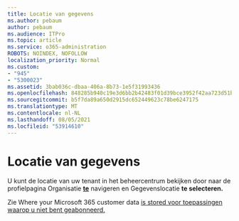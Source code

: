```yaml
---
title: Locatie van gegevens
ms.author: pebaum
author: pebaum
ms.audience: ITPro
ms.topic: article
ms.service: o365-administration
ROBOTS: NOINDEX, NOFOLLOW
localization_priority: Normal
ms.custom:
- "945"
- "5300023"
ms.assetid: 3bab036c-dbaa-406a-8b73-1e5f31993436
ms.openlocfilehash: 848285b940c19e3d6bb2b42483f01d39bce3952f42aa723d51b1a6392f0f1dcc
ms.sourcegitcommit: b5f7da89a650d2915dc652449623c78be6247175
ms.translationtype: MT
ms.contentlocale: nl-NL
ms.lasthandoff: 08/05/2021
ms.locfileid: "53914610"
---
```

# <a name="data-location"></a>Locatie van gegevens

U kunt de locatie van uw tenant in het beheercentrum bekijken door naar de profielpagina Organisatie [ **te**](https://admin.microsoft.com/AdminPortal/Home#/Settings/OrganizationProfile) navigeren en Gegevenslocatie **te selecteren.**

Zie Where your Microsoft 365 customer data [is stored voor toepassingen waarop u niet bent geabonneerd.](https://docs.microsoft.com/office365/enterprise/o365-data-locations)